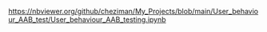 
https://nbviewer.org/github/cheziman/My_Projects/blob/main/User_behaviour_AAB_test/User_behaviour_AAB_testing.ipynb
